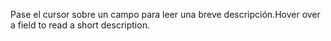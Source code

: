 <span data-ttu-id="b091d-101">Pase el cursor sobre un campo para leer una breve descripción.</span><span class="sxs-lookup"><span data-stu-id="b091d-101">Hover over a field to read a short description.</span></span>
